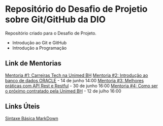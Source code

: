 # Repositório do Desafio de Projetio sobre Git/GitHub da DIO 

Repositório criado para o Desafio de Projeto.

 - Introdução ao Git e GitHub
 - Introdução a Programação

## Link de Mentorias

[Mentoria #1: Carreiras Tech na Unimed BH](https://www.youtube.com/watch?v=ldidc6CZ_dU)
[Mentoria #2: Introdução ao banco de dados ORACLE](https://www.youtube.com/watch?v=HBymNeKg6-8) - 14 de junho 14:00 
[Mentoria #3: Melhores práticas com API Rest e Restful](https://www.youtube.com/watch?v=WPW-yyiDjNI) - 30 de junho 16:00
[Mentoria #4: Como ser o próximo contratado pela Unimed BH](youtube.com/watch?v=ES0EtjHSLwY) - 12 de julho 16:00 



## Links Úteis

[Sintaxe Básica MarkDown](https://www.markdownguide.org/basic-syntax/)
